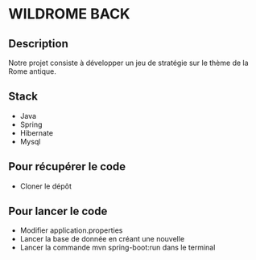 # WILDROME BACK

## Description

Notre projet consiste à développer un jeu de stratégie sur le thème de la Rome antique.

## Stack

- Java
- Spring
- Hibernate
- Mysql

## Pour récupérer le code

- Cloner le dépôt

## Pour lancer le code

- Modifier application.properties
- Lancer la base de donnée en créant une nouvelle
- Lancer la commande mvn spring-boot:run dans le terminal
